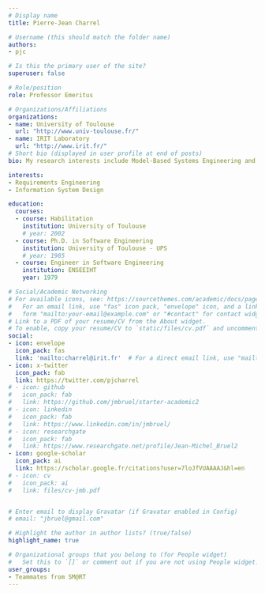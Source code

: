 ```yaml
---
# Display name
title: Pierre-Jean Charrel

# Username (this should match the folder name)
authors:
- pjc

# Is this the primary user of the site?
superuser: false

# Role/position
role: Professor Emeritus

# Organizations/Affiliations
organizations:
- name: University of Toulouse
  url: "http://www.univ-toulouse.fr/"
- name: IRIT Laboratory
  url: "http://www.irit.fr/"
# Short bio (displayed in user profile at end of posts)
bio: My research interests include Model-Based Systems Engineering and Requirements Engineering.

interests:
- Requirements Engineering
- Information System Design

education:
  courses:
  - course: Habilitation
    institution: University of Toulouse
    # year: 2002
  - course: Ph.D. in Software Engineering
    institution: University of Toulouse - UPS
    # year: 1985
  - course: Engineer in Software Engineering
    institution: ENSEEIHT
    year: 1979

# Social/Academic Networking
# For available icons, see: https://sourcethemes.com/academic/docs/page-builder/#icons
#   For an email link, use "fas" icon pack, "envelope" icon, and a link in the
#   form "mailto:your-email@example.com" or "#contact" for contact widget.
# Link to a PDF of your resume/CV from the About widget.
# To enable, copy your resume/CV to `static/files/cv.pdf` and uncomment the lines below.
social:
- icon: envelope
  icon_pack: fas
  link: 'mailto:charrel@irit.fr'  # For a direct email link, use "mailto:test@example.org".
- icon: x-twitter
  icon_pack: fab
  link: https://twitter.com/pjcharrel
# - icon: github
#   icon_pack: fab
#   link: https://github.com/jmbruel/starter-academic2
# - icon: linkedin
#   icon_pack: fab
#   link: https://www.linkedin.com/in/jmbruel/
# - icon: researchgate
#   icon_pack: fab
#   link: https://www.researchgate.net/profile/Jean-Michel_Bruel2
- icon: google-scholar
  icon_pack: ai
  link: https://scholar.google.fr/citations?user=7loJfVUAAAAJ&hl=en
# - icon: cv
#   icon_pack: ai
#   link: files/cv-jmb.pdf


# Enter email to display Gravatar (if Gravatar enabled in Config)
# email: "jbruel@gmail.com"

# Highlight the author in author lists? (true/false)
highlight_name: true

# Organizational groups that you belong to (for People widget)
#   Set this to `[]` or comment out if you are not using People widget.
user_groups:
- Teammates from SM@RT
---
```

